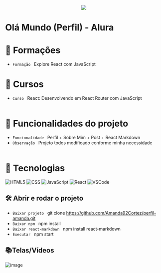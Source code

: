 <p align="center">
   <img src="http://img.shields.io/static/v1?label=STATUS&message=FINALIZADA&color=RED&style=for-the-badge" #vitrinedev/>
</p>

<h1>Olá Mundo  (Perfil) - Alura</h1>

# :pushpin: Formações
- `Formação ` Explore React com JavaScript

# :pushpin: Cursos
- `Curso ` React: Desenvolvendo em React Router com JavaScript
</br></br>

# :hammer: Funcionalidades do projeto
- `Funcionalidade ` Perfil + Sobre Mim + Post + React Markdown
- `Observação ` Projeto todos modificado conforme minha necessidade
</br></br>

# :bookmark_tabs: Tecnologias
![HTML5](https://img.shields.io/badge/HTML-e06b12?style=for-the-badge&logo=html5&logoColor=white)
![CSS](https://img.shields.io/badge/CSS-1283e0?&style=for-the-badge&logo=css3&logoColor=white)
![JavaScript](https://img.shields.io/badge/JavaScript-F7DF1E?style=for-the-badge&logo=javascript&logoColor=414141)
![React](https://img.shields.io/badge/React-414141?style=for-the-badge&logo=react&logoColor=61DAFB)
![VSCode](https://img.shields.io/badge/-VSCode-007ACC?style=for-the-badge&logo=visual-studio-code&logoColor=white)


## 🛠️ Abrir e rodar o projeto
- `Baixar projeto ` git clone https://github.com/Amanda92Cortez/perfil-amanda.git
- `Baixar npm ` npm install
- `Baixar react-markdown ` npm install react-markdown
- `Executar ` npm start

## 📚Telas/Vídeos
![image](https://github.com/Amanda92Cortez/perfil-amanda/assets/19363871/adbc8b0d-ccd9-49fe-915f-69095064f026)
